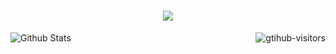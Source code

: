 <h1 align="center"> <a href="https://sunguoqi.com/"> <img src="https://readme-typing-svg.herokuapp.com/?lines=阿升同学祝您今天愉快!&center=true&size=27"> </a> </h1>
<a href="https://github.com/HIM198/computer-vision-in-action">
    <img align="right" src="https://komarev.com/ghpvc/?username=HIM198&label=Visitors&color=red&style=flat&logo=github" alt="gtihub-visitors" />
</a>
 
![Github Stats](https://github-readme-stats.vercel.app/api?username=kukudeshengge&show_icons=true&theme=dark&count_private=true)

